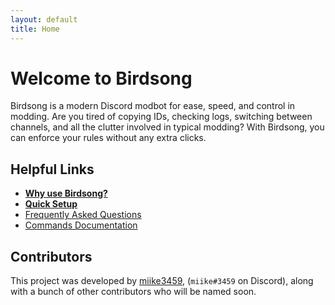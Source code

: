 ```yaml
---
layout: default
title: Home
---
```


# Welcome to Birdsong

Birdsong is a modern Discord modbot for ease, speed, and control in modding. Are you tired of copying IDs, checking logs, switching between channels, and all the clutter involved in typical modding? With Birdsong, you can enforce your rules without any extra clicks.

## Helpful Links

- **[Why use Birdsong?](/why)**
- **[Quick Setup](/setup)**
- [Frequently Asked Questions](/faq)
- [Commands Documentation](/docs)

## Contributors

This project was developed by [miike3459](https://github.com/miike3459), (`miike#3459` on Discord), along with a bunch of other contributors who will be named soon.
